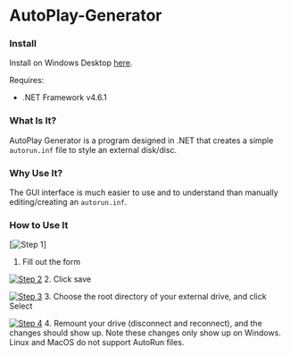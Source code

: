 # AutoPlay-Generator

### Install

Install on Windows Desktop [here](https://github.com/r2d2292/AutoPlay-Generator/blob/master/AutoPlay%20Generator/bin/Release/AutoPlay%20Generator.exe?raw=true).

Requires:
- .NET Framework v4.6.1

### What Is It?

AutoPlay Generator is a program designed in .NET that creates a simple `autorun.inf` file to style an external disk/disc.

### Why Use It?

The GUI interface is much easier to use and to understand than manually editing/creating an `autorun.inf`.

### How to Use It

[![Step 1](https://s22.postimg.cc/d0fz3e01t/disp1.png)]
1. Fill out the form

[![Step 2](https://s22.postimg.cc/lipf7sbq9/disp2.png)](https://postimg.cc/image/4i6iz3yot/)
2. Click save

[![Step 3](https://s22.postimg.cc/q5vh97yzl/disp4.png)](https://postimg.cc/image/lwqr71vq5/)
3. Choose the root directory of your external drive, and click Select

[![Step 4](https://s22.postimg.cc/uf07bkhq9/disp3.png)](https://postimg.cc/image/8ftsod0vx/)
4. Remount your drive (disconnect and reconnect), and the changes should show up. Note these changes only show up on Windows. Linux and MacOS do not support AutoRun files.